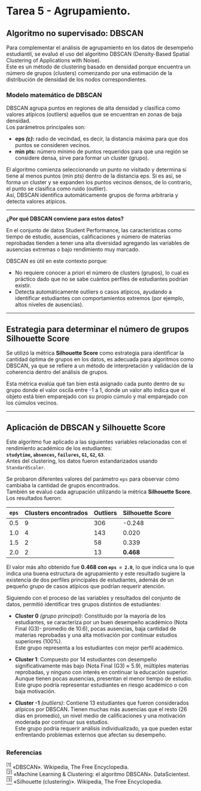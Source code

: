 # Tarea 5 - Agrupamiento.

## Algoritmo no supervisado: **DBSCAN** 

Para complementar el análisis de agrupamiento en los datos de desempeño estudiantil, se evaluó el uso del algoritmo DBSCAN (Density-Based Spatial Clustering of Applications with Noise).  
Este es un método de clustering basado en densidad porque encuentra un número de grupos (clusters) comenzando por una estimación de la distribución de densidad de los nodos correspondientes.

### Modelo matemático de DBSCAN

DBSCAN agrupa puntos en regiones de alta densidad y clasifica como valores atípicos (outliers) aquellos que se encuentran en zonas de baja densidad.  
Los parámetros principales son:
- **eps _(ε)_:** radio de vecindad, es decir, la distancia máxima para que dos puntos se consideren vecinos.
- **min pts:** número mínimo de puntos requeridos para que una región se considere densa, sirve para formar un cluster (grupo).

El algoritmo comienza seleccionando un punto no visitado y determina si tiene al menos puntos (min pts) dentro de la distancia eps. Si es así, se forma un cluster y se expanden los puntos vecinos densos, de lo contrario, el punto se clasifica como ruido (outlier).  
Así, DBSCAN identifica automáticamente grupos de forma arbitraria y detecta valores atípicos.

--- 
**¿Por qué DBSCAN conviene para estos datos?**

En el conjunto de datos Student Performance, las características como tiempo de estudio, ausencias, calificaciones y número de materias reprobadas tienden a tener una alta diversidad agregando las variables de ausencias extremas o bajo rendimiento muy marcado.

DBSCAN es útil en este contexto porque:
- No requiere conocer a priori el número de clusters (grupos), lo cual es práctico dado que no se sabe cuántos perfiles de estudiantes podrían existir.  
- Detecta automáticamente outliers o casos atípicos, ayudando a identificar estudiantes con comportamientos extremos (por ejemplo, altos niveles de ausencias).

---

## Estrategia para determinar el número de grupos **Silhouette Score**

Se utilizó la métrica **Silhouette Score** como estrategia para identificar la cantidad óptima de grupos en los datos, es adecuada para algoritmos como DBSCAN, ya que se refiere a un método de interpretación y validación de la coherencia dentro del análisis de grupos.   

Esta métrica evalúa qué tan bien está asignado cada punto dentro de su grupo donde el valor oscila entre -1 a 1, donde un valor alto indica que el objeto está bien emparejado con su propio cúmulo y mal emparejado con los cúmulos vecinos.

---

## Aplicación de DBSCAN y Silhouette Score

Este algoritmo fue aplicado a las siguientes variables relacionadas con el rendimiento académico de los estudiantes:  
**`studytime`, `absences`, `failures`, `G1`, `G2`, `G3`**.  
Antes del clustering, los datos fueron estandarizados usando `StandardScaler`.

Se probaron diferentes valores del parámetro `eps` para observar cómo cambiaba la cantidad de grupos encontrados.  
También se evaluó cada agrupación utilizando la métrica **Silhouette Score**.  
Los resultados fueron:

| `eps` | Clusters encontrados | Outliers | Silhouette Score |
|-------|----------------------|----------|------------------|
| 0.5   | 9                    | 306      | -0.248          |
| 1.0   | 4                    | 143      | 0.020           |
| 1.5   | 2                    | 58       | 0.339           |
| 2.0   | 2                    | 13       | **0.468**      |

El valor más alto obtenido fue **0.468 con `eps = 2.0`**, lo que indica una lo que indica una buena estructura de agrupamiento y este resultado sugiere la existencia de dos perfiles principales de estudiantes, además de un pequeño grupo de casos atípicos que podrían requerir atención.

Siguiendo con el proceso de las variables y resultados del conjunto de datos, permitió identificar tres grupos distintos de estudiantes:

- **Cluster 0** _(grupo principal)_: Constituido por la mayoría de los estudiantes, se caracteriza por un buen desempeño académico (Nota Final (G3)- promedio de 10.6), pocas ausencias, baja cantidad de materias reprobadas y una alta motivación por continuar estudios superiores (100%).  
Este grupo representa a los estudiantes con mejor perfil académico.

- **Cluster 1**: Compuesto por 14 estudiantes con desempeño significativamente más bajo (Nota Final (G3) ≈ 5.9), múltiples materias reprobadas, y ninguno con interés en continuar la educación superior. Aunque tienen pocas ausencias, presentan el menor tiempo de estudio.  
Este grupo podría representar estudiantes en riesgo académico o con baja motivación.

- **Cluster -1** _(outliers)_: Contiene 13 estudiantes que fueron considerados atípicos por DBSCAN. Tienen muchas más ausencias que el resto (26 días en promedio), un nivel medio de calificaciones y una motivación moderada por continuar sus estudios.  
Este grupo podría requerir análisis individualizado, ya que pueden estar enfrentando problemas externos que afectan su desempeño.

##
### **Referencias**
[<sup>[1]</sup>](https://es.wikipedia.org/wiki/DBSCAN) «DBSCAN». Wikipedia, The Free Encyclopedia.  
[<sup>[2]</sup>](https://datascientest.com/es/machine-learning-clustering-dbscan) «Machine Learning & Clustering: el algoritmo DBSCAN». DataScientest.  
[<sup>[3]</sup>](https://es.wikipedia.org/wiki/Silhouette_(clustering)) «Silhouette (clustering)». Wikipedia, The Free Encyclopedia.